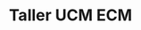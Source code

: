 ---
title: "Taller UCM ECM"
url: /topes-de-collantes/taller-ucm-ecm/
shop: reparación de automóviles
---